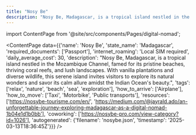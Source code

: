 ```yaml
---
title: "Nosy Be"
description: "Nosy Be, Madagascar, is a tropical island nestled in the Mozambique Channel, famed for its pristine beaches, thriving coral reefs, and lush landscapes. With vanilla plantations and diverse wildlife, this serene island invites visitors to explore its natural wonders and savor its calm allure amidst the Indian Ocean's beauty."
---
```

import ContentPage from '@site/src/components/Pages/digital-nomad';

<ContentPage
    data={{'name': 'Nosy Be', 'state_name': 'Madagascar', 'required_documents': ['Passport'], 'internet_roaming': 'Local SIM required', 'daily_average_cost': 30, 'description': "Nosy Be, Madagascar, is a tropical island nestled in the Mozambique Channel, famed for its pristine beaches, thriving coral reefs, and lush landscapes. With vanilla plantations and diverse wildlife, this serene island invites visitors to explore its natural wonders and savor its calm allure amidst the Indian Ocean's beauty.", 'tags': ['relax', 'nature', 'beach', 'sea', 'exploration'], 'how_to_arrive': ['Airplane'], 'how_to_move': ['Taxi', 'Motorbike', 'Public transports'], 'resources': ['https://nosybe-tourisme.com/en/', 'https://medium.com/@jayrald.ado/an-unforgettable-journey-exploring-madagascar-as-a-digital-nomad-1b04e1d1b0bb'], 'coworking': ['https://nosybe-pro.com/view-category?id=1026'], 'autogenerated': {'filename': 'nosybe.json', 'timestamp': '2025-03-13T18:36:45Z'}}}
/>
